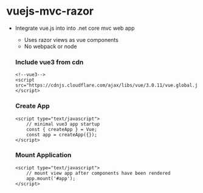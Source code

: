 # vuejs-mvc-razor
- Integrate vue.js into into .net core mvc web app 
	- Uses razor views as vue components
	- No webpack or node

    ### Include vue3 from cdn

    ```
    <!--vue3-->
    <script src="https://cdnjs.cloudflare.com/ajax/libs/vue/3.0.11/vue.global.js"></script>
    ```

    ### Create App

    ```
    <script type="text/javascript">
        // minimal vue3 app startup
        const { createApp } = Vue;
        const app = createApp({});
    </script>
    ```
    ### Mount Application
    
    ```
    <script type="text/javascript">
        // mount view app after components have been rendered
        app.mount('#app');
    </script>
    ```
